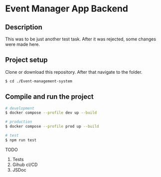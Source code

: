 # Event Manager App Backend

## Description

This was to be just another test task. After it was rejected, some changes were made here.

## Project setup

Clone or download this repository. After that navigate to the folder.

```bash
$ cd ./Event-management-system
```

## Compile and run the project

```bash
# development
$ docker compose --profile dev up --build
```


```bash
# production 
$ docker compose --profile prod up --build
```

```bash
# test
$ npm run test
```


TODO

1. Tests
2. Gihub cI/CD
3. JSDoc